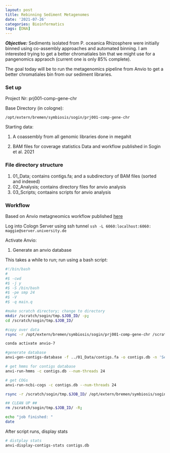 ```yaml
---
layout: post
title: Rebinning Sediment Metagenomes
date: '2021-07-26'
categories: Bioinformatics
tags: [DNA]
---
```


_**Objective:**_ Sediments isolated from P. oceanica Rhizosphere were initially binned using co-assembly approaches and automated binning. I am interested trying to get a better chromatiales bin that we might use for a pangenomics appraoch (current one is only 85% complete). 

The goal today will be to run the metagenomics pipeline from Anvio to get a better chromatiales bin from our sediment libraries.  

### Set up
Project Nr: prj001-comp-gene-chr

Base Directory (in cologne):

```/opt/extern/bremen/symbiosis/sogin/prj001-comp-gene-chr```

Starting data: 

1. A coassembly from all genomic libraries done in megahit

2. BAM files for coverage statistics 
Data and workflow published in Sogin et al. 2021

### File directory structure
1. 01_Data; contains contigs.fa; and a subdirectory of BAM files (sorted and indexed)
2. 02_Analysis; contains directory files for anvio analysis 
3. 03_Scripts; contaains scripts for anvio analysis


### Workflow
Based on Anvio metagneomics workflow published [here](https://merenlab.org/2016/06/22/anvio-tutorial-v2/)

Log into Cologn Server using ssh tunnel
```ssh -L 6060:localhost:6060: maggie@server.university.de```

Activate Anvio: 


1. Generate an anvio database

This takes a while to run; run using a bash script:

```bash
#!/bin/bash
#
#$ -cwd
#$ -j y
#$ -S /bin/bash
#$ -pe smp 24
#$ -V
#$ -q main.q

#make scratch directory; change to directory
mkdir /scratch/sogin/tmp.$JOB_ID/ -p; 
cd /scratch/sogin/tmp.$JOB_ID/

#copy over data 
rsync -r /opt/extern/bremen/symbiosis/sogin/prj001-comp-gene-chr /scratch/sogin/tmp.$JOB_ID/

conda activate anvio-7

#generate database
anvi-gen-contigs-database -f ../01_Data/contigs.fa -o contigs.db -n 'Sediment coassembly db --num-threads 24'

# get hmms for contigs database
anvi-run-hmms -c contigs.db --num-threads 24

# get COGs
anvi-run-ncbi-cogs -c contigs.db --num-threads 24

rsync -r /scratch/sogin/tmp.$JOB_ID/ /opt/extern/bremen/symbiosis/sogin/prj001-comp-gene-chr/02_Analysis

## CLEAN UP ##
rm /scratch/sogin/tmp.$JOB_ID/ -R;

echo "job finished: "
date
```

After script runs, display stats

```bash
# distplay stats
anvi-display-contigs-stats contigs.db
```
